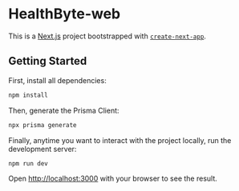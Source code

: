 # HealthByte-web
This is a [Next.js](https://nextjs.org) project bootstrapped with [`create-next-app`](https://github.com/vercel/next.js/tree/canary/packages/create-next-app).

## Getting Started

First, install all dependencies:
```bash
npm install
```
Then, generate the Prisma Client:
```bash
npx prisma generate
```

Finally, anytime you want to interact with the project locally, run the development server:
```bash
npm run dev
```

Open [http://localhost:3000](http://localhost:3000) with your browser to see the result.

